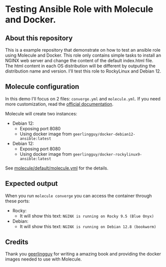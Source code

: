 # Testing Ansible Role with Molecule and Docker.

## About this repository

This is a example repository that demonstrate on how to test an ansible role using Molecule and Docker. This role only contains simple tasks to install an NGINX web server and change the content of the default index.html file. The html content in each OS distribution will be different by outputing the distribution name and version. I'll test this role to RockyLinux and Debian 12.

## Molecule configuration

In this demo I'll focus on 2 files: `converge.yml` and `molecule.yml`. If you need more customization, read the [official documentation](https://ansible.readthedocs.io/projects/molecule/getting-started/).

Molecule will create two instances:
- Debian 12:
  - Exposing port 8080
  - Using docker image from `geerlingguy/docker-debian12-ansible:latest`
- Debian 12:
  - Exposing port 8080
  - Using docker image from `geerlingguy/docker-rockylinux9-ansible:latest`

See [molecule/default/molecule.yml](./molecule/default/molecule.yml) for the details.

## Expected output

When you run `molecule converge` you can access the container through these ports:
- Rocky:
  - It will show this text: `NGINX is running on Rocky 9.5 (Blue Onyx)`
- Debian:
  - It will show this text: `NGINX is running on Debian 12.8 (bookworm)`

## Credits

Thank you [geerlingguy](https://github.com/geerlingguy/) for writing a amazing book and providing the docker images needed to use with Molecule.